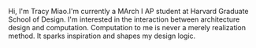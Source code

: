 Hi, I'm Tracy Miao.I'm currently a MArch I AP student at Harvard Graduate School of Design. 
I'm interested in the interaction between architecture design and computation. 
Computation to me is never a merely realization method. It sparks inspiration and shapes my design logic.
<!---
shuhanmomo/shuhanmomo is a ✨ special ✨ repository because its `README.md` (this file) appears on your GitHub profile.
You can click the Preview link to take a look at your changes.
--->
